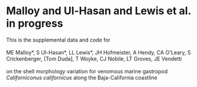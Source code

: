 # Malloy and Ul-Hasan and Lewis et al. in progress

This is the supplemental data and code for </br></br>
ME Malloy*, S Ul-Hasan*, LL Lewis*, JH Hofmeister, A Hendy, CA O'Leary, S Crickenberger, [Tom Duda], T Woyke, CJ Nobile, LT Groves, JE Vendetti </br></br>
on the shell morphology variation for venomous marine gastropod *Californiconus californicus* along the Baja-California coastline
